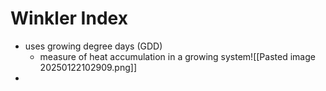 # Winkler Index
- uses growing degree days (GDD)
	- measure of heat accumulation in a growing system![[Pasted image 20250122102909.png]]
- 